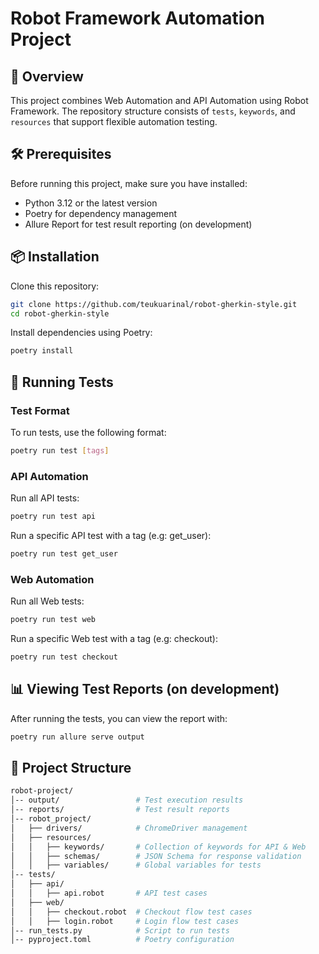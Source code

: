 # Robot Framework Automation Project

## 📌 Overview

This project combines Web Automation and API Automation using Robot Framework. 
The repository structure consists of `tests`, `keywords`, and `resources` that support flexible automation testing.

## 🛠️ Prerequisites

Before running this project, make sure you have installed:

- Python 3.12 or the latest version
- Poetry for dependency management
- Allure Report for test result reporting (on development)

## 📦 Installation

Clone this repository:

```sh
git clone https://github.com/teukuarinal/robot-gherkin-style.git
cd robot-gherkin-style
```

Install dependencies using Poetry:

```sh
poetry install
```

## 🚀 Running Tests

### Test Format

To run tests, use the following format:

```sh
poetry run test [tags]
```

### API Automation

Run all API tests:

```sh
poetry run test api
```

Run a specific API test with a tag (e.g: get_user):

```sh
poetry run test get_user
```

### Web Automation

Run all Web tests:

```sh
poetry run test web
```

Run a specific Web test with a tag (e.g: checkout):

```sh
poetry run test checkout
```

## 📊 Viewing Test Reports (on development)

After running the tests, you can view the report with:

```sh
poetry run allure serve output
```

## 📂 Project Structure

```sh
robot-project/
│-- output/                 # Test execution results
│-- reports/                # Test result reports
│-- robot_project/
│   ├── drivers/            # ChromeDriver management
│   ├── resources/
│   │   ├── keywords/       # Collection of keywords for API & Web
│   │   ├── schemas/        # JSON Schema for response validation
│   │   ├── variables/      # Global variables for tests
│-- tests/
│   ├── api/                
│   │   ├── api.robot       # API test cases
│   ├── web/                
│   │   ├── checkout.robot  # Checkout flow test cases
│   │   ├── login.robot     # Login flow test cases
│-- run_tests.py            # Script to run tests
│-- pyproject.toml          # Poetry configuration
```
